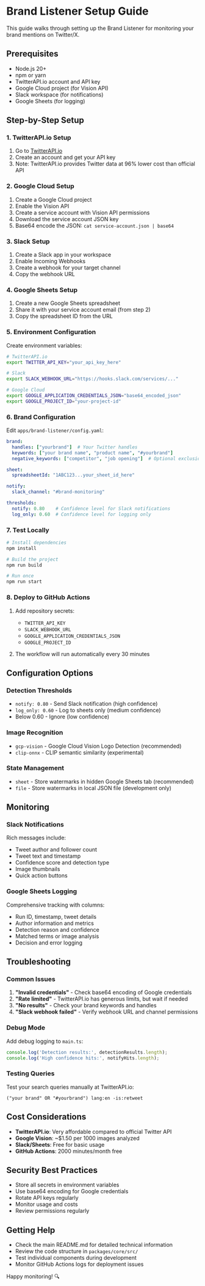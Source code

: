 # Brand Listener Setup Guide

This guide walks through setting up the Brand Listener for monitoring your brand mentions on Twitter/X.

## Prerequisites

- Node.js 20+
- npm or yarn
- TwitterAPI.io account and API key
- Google Cloud project (for Vision API)
- Slack workspace (for notifications)
- Google Sheets (for logging)

## Step-by-Step Setup

### 1. TwitterAPI.io Setup

1. Go to [TwitterAPI.io](https://twitterapi.io)
2. Create an account and get your API key
3. Note: TwitterAPI.io provides Twitter data at 96% lower cost than official API

### 2. Google Cloud Setup

1. Create a Google Cloud project
2. Enable the Vision API
3. Create a service account with Vision API permissions
4. Download the service account JSON key
5. Base64 encode the JSON: `cat service-account.json | base64`

### 3. Slack Setup

1. Create a Slack app in your workspace
2. Enable Incoming Webhooks
3. Create a webhook for your target channel
4. Copy the webhook URL

### 4. Google Sheets Setup

1. Create a new Google Sheets spreadsheet
2. Share it with your service account email (from step 2)
3. Copy the spreadsheet ID from the URL

### 5. Environment Configuration

Create environment variables:

```bash
# TwitterAPI.io
export TWITTER_API_KEY="your_api_key_here"

# Slack
export SLACK_WEBHOOK_URL="https://hooks.slack.com/services/..."

# Google Cloud
export GOOGLE_APPLICATION_CREDENTIALS_JSON="base64_encoded_json"
export GOOGLE_PROJECT_ID="your-project-id"
```

### 6. Brand Configuration

Edit `apps/brand-listener/config.yaml`:

```yaml
brand:
  handles: ["yourbrand"]  # Your Twitter handles
  keywords: ["your brand name", "product name", "#yourbrand"]
  negative_keywords: ["competitor", "job opening"]  # Optional exclusions

sheet:
  spreadsheetId: "1ABC123...your_sheet_id_here"

notify:
  slack_channel: "#brand-monitoring"

thresholds:
  notify: 0.80    # Confidence level for Slack notifications
  log_only: 0.60  # Confidence level for logging only
```

### 7. Test Locally

```bash
# Install dependencies
npm install

# Build the project
npm run build

# Run once
npm run start
```

### 8. Deploy to GitHub Actions

1. Add repository secrets:
   - `TWITTER_API_KEY`
   - `SLACK_WEBHOOK_URL` 
   - `GOOGLE_APPLICATION_CREDENTIALS_JSON`
   - `GOOGLE_PROJECT_ID`

2. The workflow will run automatically every 30 minutes

## Configuration Options

### Detection Thresholds

- `notify: 0.80` - Send Slack notification (high confidence)
- `log_only: 0.60` - Log to sheets only (medium confidence)
- Below 0.60 - Ignore (low confidence)

### Image Recognition

- `gcp-vision` - Google Cloud Vision Logo Detection (recommended)
- `clip-onnx` - CLIP semantic similarity (experimental)

### State Management

- `sheet` - Store watermarks in hidden Google Sheets tab (recommended)
- `file` - Store watermarks in local JSON file (development only)

## Monitoring

### Slack Notifications

Rich messages include:
- Tweet author and follower count
- Tweet text and timestamp
- Confidence score and detection type
- Image thumbnails
- Quick action buttons

### Google Sheets Logging

Comprehensive tracking with columns:
- Run ID, timestamp, tweet details
- Author information and metrics
- Detection reason and confidence
- Matched terms or image analysis
- Decision and error logging

## Troubleshooting

### Common Issues

1. **"Invalid credentials"** - Check base64 encoding of Google credentials
2. **"Rate limited"** - TwitterAPI.io has generous limits, but wait if needed
3. **"No results"** - Check your brand keywords and handles
4. **"Slack webhook failed"** - Verify webhook URL and channel permissions

### Debug Mode

Add debug logging to `main.ts`:
```typescript
console.log('Detection results:', detectionResults.length);
console.log('High confidence hits:', notifyHits.length);
```

### Testing Queries

Test your search queries manually at TwitterAPI.io:
```
("your brand" OR "#yourbrand") lang:en -is:retweet
```

## Cost Considerations

- **TwitterAPI.io**: Very affordable compared to official Twitter API
- **Google Vision**: ~$1.50 per 1000 images analyzed
- **Slack/Sheets**: Free for basic usage
- **GitHub Actions**: 2000 minutes/month free

## Security Best Practices

- Store all secrets in environment variables
- Use base64 encoding for Google credentials
- Rotate API keys regularly
- Monitor usage and costs
- Review permissions regularly

## Getting Help

- Check the main README.md for detailed technical information
- Review the code structure in `packages/core/src/`
- Test individual components during development
- Monitor GitHub Actions logs for deployment issues

Happy monitoring! 🔍

